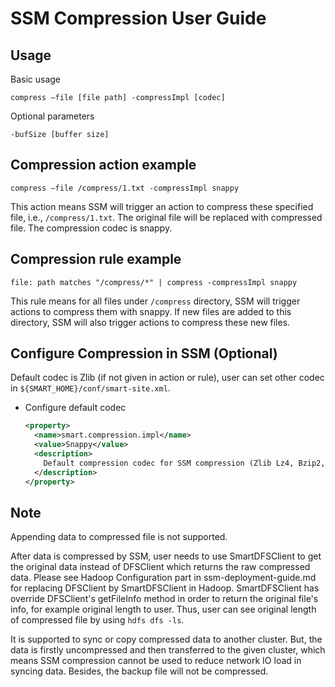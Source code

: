 # SSM Compression User Guide

## Usage
Basic usage
```
compress –file [file path] -compressImpl [codec]
```

Optional parameters
```
-bufSize [buffer size]
```

## Compression action example

```
compress –file /compress/1.txt -compressImpl snappy
```

This action means SSM will trigger an action to compress these specified file, i.e., `/compress/1.txt`. The original file will be replaced with compressed file. The compression codec is snappy.

## Compression rule example

```
file: path matches "/compress/*" | compress -compressImpl snappy
```

This rule means for all files under `/compress` directory, SSM will trigger actions to compress them with snappy. If new files are added to this directory, SSM will also trigger actions to compress these new files.

## Configure Compression in SSM (Optional)

Default codec is Zlib (if not given in action or rule), user can set other codec in `${SMART_HOME}/conf/smart-site.xml`.
* Configure default codec
  ```xml
  <property>
    <name>smart.compression.impl</name>
    <value>Snappy</value>
    <description>
      Default compression codec for SSM compression (Zlib Lz4, Bzip2, snappy).
    </description>
  </property>
  ```

## Note

Appending data to compressed file is not supported.

After data is compressed by SSM, user needs to use SmartDFSClient to get the original data instead of DFSClient which returns the raw compressed data. Please see Hadoop Configuration part in ssm-deployment-guide.md
for replacing DFSClient by SmartDFSClient in Hadoop. SmartDFSClient has override DFSClient's getFileInfo method in order to return the original file's info, for example original length to user. Thus, user can see
original length of compressed file by using `hdfs dfs -ls`.

It is supported to sync or copy compressed data to another cluster. But, the data is firstly uncompressed and then transferred to the given cluster, which means SSM compression cannot be used to reduce network IO load
in syncing data. Besides, the backup file will not be compressed.